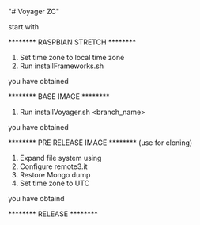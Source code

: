 "# Voyager ZC" 

start with 

********  RASPBIAN STRETCH  ********


1. Set time zone to local time zone
2. Run installFrameworks.sh 


you have obtained

********  BASE IMAGE  ********

1. Run installVoyager.sh <branch_name>


you have obtained 

********  PRE RELEASE IMAGE  ******** (use for cloning)

 
1. Expand file system using
2. Configure remote3.it
3. Restore Mongo dump
4. Set time zone to UTC

you have obtaind 

********  RELEASE  ********
